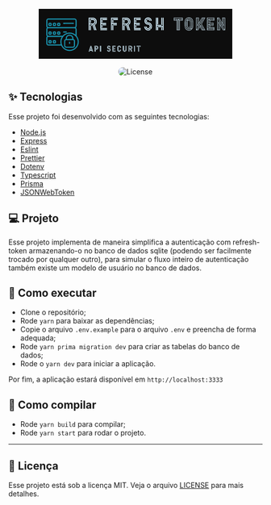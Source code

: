 <p align="center">
  <img alt="logo" src="./.github/logo.png">
</p>

<p align="center">
  <img alt="License" style="border-radius:8px" src="https://img.shields.io/badge/License-MIT-yellow.svg">
</p>

## ✨ Tecnologias

Esse projeto foi desenvolvido com as seguintes tecnologias:

- [Node.js](https://nodejs.org/en)
- [Express](https://expressjs.com/pt-br)
- [Eslint](https://eslint.org/)
- [Prettier](https://prettier.io/)
- [Dotenv](https://www.npmjs.com/package/dotenv)
- [Typescript](https://www.typescriptlang.org/)
- [Prisma](https://www.prisma.io/)
- [JSONWebToken](https://github.com/auth0/)

## 💻 Projeto

Esse projeto implementa de maneira simplifica a autenticação com refresh-token armazenando-o no banco de dados sqlite (podendo ser facilmente trocado por qualquer outro), para simular o fluxo inteiro de autenticação também existe um modelo de usuário no banco de dados.

## 🚀 Como executar

- Clone o repositório;
- Rode `yarn` para baixar as dependências;
- Copie o arquivo `.env.example` para o arquivo `.env` e preencha de forma adequada;
- Rode `yarn prima migration dev` para criar as tabelas do banco de dados;
- Rode o `yarn dev` para iniciar a aplicação.

Por fim, a aplicação estará disponível em `http://localhost:3333`

## 🚧 Como compilar

- Rode `yarn build` para compilar;
- Rode `yarn start` para rodar o projeto.

---

## 📄 Licença

Esse projeto está sob a licença MIT. Veja o arquivo [LICENSE](LICENSE.md) para mais detalhes.

